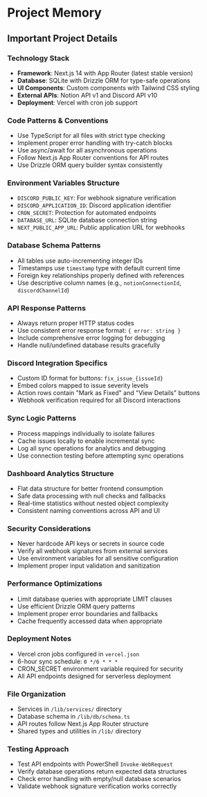 # Project Memory

## Important Project Details

### Technology Stack
- **Framework**: Next.js 14 with App Router (latest stable version)
- **Database**: SQLite with Drizzle ORM for type-safe operations
- **UI Components**: Custom components with Tailwind CSS styling
- **External APIs**: Notion API v1 and Discord API v10
- **Deployment**: Vercel with cron job support

### Code Patterns & Conventions
- Use TypeScript for all files with strict type checking
- Implement proper error handling with try-catch blocks
- Use async/await for all asynchronous operations
- Follow Next.js App Router conventions for API routes
- Use Drizzle ORM query builder syntax consistently

### Environment Variables Structure
- `DISCORD_PUBLIC_KEY`: For webhook signature verification
- `DISCORD_APPLICATION_ID`: Discord application identifier
- `CRON_SECRET`: Protection for automated endpoints
- `DATABASE_URL`: SQLite database connection string
- `NEXT_PUBLIC_APP_URL`: Public application URL for webhooks

### Database Schema Patterns
- All tables use auto-incrementing integer IDs
- Timestamps use `timestamp` type with default current time
- Foreign key relationships properly defined with references
- Use descriptive column names (e.g., `notionConnectionId`, `discordChannelId`)

### API Response Patterns
- Always return proper HTTP status codes
- Use consistent error response format: `{ error: string }`
- Include comprehensive error logging for debugging
- Handle null/undefined database results gracefully

### Discord Integration Specifics
- Custom ID format for buttons: `fix_issue_{issueId}`
- Embed colors mapped to issue severity levels
- Action rows contain "Mark as Fixed" and "View Details" buttons
- Webhook verification required for all Discord interactions

### Sync Logic Patterns
- Process mappings individually to isolate failures
- Cache issues locally to enable incremental sync
- Log all sync operations for analytics and debugging
- Use connection testing before attempting sync operations

### Dashboard Analytics Structure
- Flat data structure for better frontend consumption
- Safe data processing with null checks and fallbacks
- Real-time statistics without nested object complexity
- Consistent naming conventions across API and UI

### Security Considerations
- Never hardcode API keys or secrets in source code
- Verify all webhook signatures from external services
- Use environment variables for all sensitive configuration
- Implement proper input validation and sanitization

### Performance Optimizations
- Limit database queries with appropriate LIMIT clauses
- Use efficient Drizzle ORM query patterns
- Implement proper error boundaries and fallbacks
- Cache frequently accessed data when appropriate

### Deployment Notes
- Vercel cron jobs configured in `vercel.json`
- 6-hour sync schedule: `0 */6 * * *`
- CRON_SECRET environment variable required for security
- All API endpoints designed for serverless deployment

### File Organization
- Services in `/lib/services/` directory
- Database schema in `/lib/db/schema.ts`
- API routes follow Next.js App Router structure
- Shared types and utilities in `/lib/` directory

### Testing Approach
- Test API endpoints with PowerShell `Invoke-WebRequest`
- Verify database operations return expected data structures
- Check error handling with empty/null database scenarios
- Validate webhook signature verification works correctly